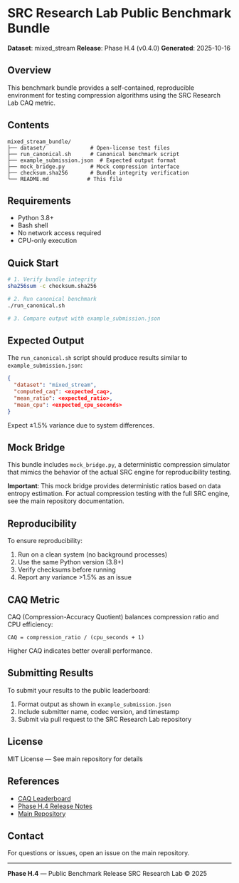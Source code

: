 # SRC Research Lab Public Benchmark Bundle

**Dataset**: mixed_stream
**Release**: Phase H.4 (v0.4.0)
**Generated**: 2025-10-16

## Overview

This benchmark bundle provides a self-contained, reproducible environment for testing compression algorithms using the SRC Research Lab CAQ metric.

## Contents

```
mixed_stream_bundle/
├── dataset/              # Open-license test files
├── run_canonical.sh      # Canonical benchmark script
├── example_submission.json  # Expected output format
├── mock_bridge.py        # Mock compression interface
├── checksum.sha256       # Bundle integrity verification
└── README.md            # This file
```

## Requirements

- Python 3.8+
- Bash shell
- No network access required
- CPU-only execution

## Quick Start

```bash
# 1. Verify bundle integrity
sha256sum -c checksum.sha256

# 2. Run canonical benchmark
./run_canonical.sh

# 3. Compare output with example_submission.json
```

## Expected Output

The `run_canonical.sh` script should produce results similar to `example_submission.json`:

```json
{
  "dataset": "mixed_stream",
  "computed_caq": <expected_caq>,
  "mean_ratio": <expected_ratio>,
  "mean_cpu": <expected_cpu_seconds>
}
```

Expect ±1.5% variance due to system differences.

## Mock Bridge

This bundle includes `mock_bridge.py`, a deterministic compression simulator that mimics the behavior of the actual SRC engine for reproducibility testing.

**Important**: This mock bridge provides deterministic ratios based on data entropy estimation. For actual compression testing with the full SRC engine, see the main repository documentation.

## Reproducibility

To ensure reproducibility:

1. Run on a clean system (no background processes)
2. Use the same Python version (3.8+)
3. Verify checksums before running
4. Report any variance >1.5% as an issue

## CAQ Metric

CAQ (Compression-Accuracy Quotient) balances compression ratio and CPU efficiency:

```
CAQ = compression_ratio / (cpu_seconds + 1)
```

Higher CAQ indicates better overall performance.

## Submitting Results

To submit your results to the public leaderboard:

1. Format output as shown in `example_submission.json`
2. Include submitter name, codec version, and timestamp
3. Submit via pull request to the SRC Research Lab repository

## License

MIT License — See main repository for details

## References

- [CAQ Leaderboard](../../leaderboard/leaderboard.md)
- [Phase H.4 Release Notes](../../docs/release_notes_H4.md)
- [Main Repository](https://github.com/athanase-matabaro/SRC-Research-Lab)

## Contact

For questions or issues, open an issue on the main repository.

---

**Phase H.4** — Public Benchmark Release
SRC Research Lab © 2025
